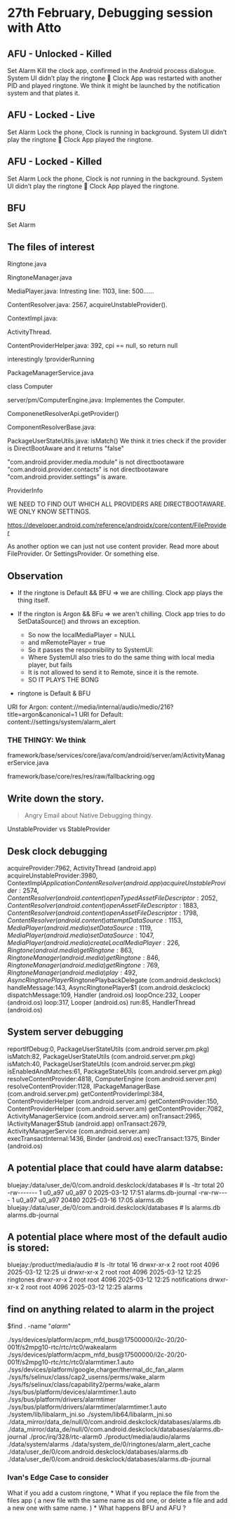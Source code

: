 # 27th February, Debugging session with Atto

## AFU - Unlocked - Killed
Set Alarm
Kill the clock app, confirmed in the Android process dialogue. 
System UI didn’t play the ringtone 🙂
Clock App was restarted with another PID and played ringtone. 
We think it might be launched by the notification system and that plates it.

## AFU - Locked - Live
Set Alarm
Lock the phone, Clock is running in background. 
System UI didn’t play the ringtone 🙂
Clock App played the ringtone. 

## AFU - Locked - Killed
Set Alarm
Lock the phone, Clock is *not* running in the background. 
System UI didn’t play the ringtone 🙂
Clock App played the ringtone. 


## BFU
Set Alarm


## The files of interest
Ringtone.java

RingtoneManager.java

MediaPlayer.java: Intresting line: 1103, line: 500......


ContentResolver.java: 2567, acquireUnstableProvider().

ContextImpl.java: 

ActivityThread.

ContentProviderHelper.java: 392, cpi == null, so return null

interestingly !providerRunning


PackageManagerService.java


class Computer

server/pm/ComputerEngine.java: Implementes the Computer.

ComponenetResolverApi.getProvider()

ComponentResolverBase.java: 

PackageUserStateUtils.java: isMatch()
    We think it tries check if the provider is DirectBootAware and it returns
    "false"

"com.android.provider.media.module" is not directbootaware
"com.android.provider.contacts" is not directbootaware
"com.android.provider.settings" is aware.

ProviderInfo


WE NEED TO FIND OUT WHICH ALL PROVIDERS ARE DIRECTBOOTAWARE.
WE ONLY KNOW SETTINGS.

https://developer.android.com/reference/androidx/core/content/FileProvider


As another option we can just not use content provider. Read more about
FileProvider. Or SettingsProvider. Or something else.


## Observation
* If the ringtone is Default && BFU => we are chilling. Clock app plays the
  thing itself.

* If the rington is Argon && BFu => we aren't chilling. Clock app tries to do
  SetDataSource() and throws an exception. 
  * So now the localMediaPlayer = NULL
  * and mRemotePlayer = true
  * So it passes the responsibility to SystemUI:
  * Where SystemUI also tries to do the same thing with local media player, but
    fails
  * It is not allowed to send it to Remote, since it is the remote.
  * SO IT PLAYS THE BONG

* ringtone is Default & BFU


URI for Argon: content://media/internal/audio/medio/216?title=argon&canonical=1
URI for Default: content://settings/system/alarm_alert

### THE THINGY: We think
framework/base/services/core/java/com/android/server/am/ActivityManagerService.java

framework/base/core/res/res/raw/fallbackring.ogg


## Write down the story.

> Angry Email about Native Debugging thingy.

UnstableProvider vs StableProvider



## Desk clock debugging
acquireProvider:7962, ActivityThread (android.app)
acquireUnstableProvider:3980, ContextImpl$ApplicationContentResolver (android.app)
acquireUnstableProvider:2574, ContentResolver (android.content)
openTypedAssetFileDescriptor:2052, ContentResolver (android.content)
openAssetFileDescriptor:1883, ContentResolver (android.content)
openAssetFileDescriptor:1798, ContentResolver (android.content)
attemptDataSource:1153, MediaPlayer (android.media)
setDataSource:1119, MediaPlayer (android.media)
setDataSource:1047, MediaPlayer (android.media)
createLocalMediaPlayer:226, Ringtone (android.media)
getRingtone:863, RingtoneManager (android.media)
getRingtone:846, RingtoneManager (android.media)
getRingtone:769, RingtoneManager (android.media)
play:492, AsyncRingtonePlayer$RingtonePlaybackDelegate (com.android.deskclock)
handleMessage:143, AsyncRingtonePlayer$1 (com.android.deskclock)
dispatchMessage:109, Handler (android.os)
loopOnce:232, Looper (android.os)
loop:317, Looper (android.os)
run:85, HandlerThread (android.os)



## System server debugging
reportIfDebug:0, PackageUserStateUtils (com.android.server.pm.pkg)
isMatch:82, PackageUserStateUtils (com.android.server.pm.pkg)
isMatch:40, PackageUserStateUtils (com.android.server.pm.pkg)
isEnabledAndMatches:61, PackageStateUtils (com.android.server.pm.pkg)
resolveContentProvider:4818, ComputerEngine (com.android.server.pm)
resolveContentProvider:1128, IPackageManagerBase (com.android.server.pm)
getContentProviderImpl:384, ContentProviderHelper (com.android.server.am)
getContentProvider:150, ContentProviderHelper (com.android.server.am)
getContentProvider:7082, ActivityManagerService (com.android.server.am)
onTransact:2965, IActivityManager$Stub (android.app)
onTransact:2679, ActivityManagerService (com.android.server.am)
execTransactInternal:1436, Binder (android.os)
execTransact:1375, Binder (android.os)


## A potential place that could have alarm databse:
bluejay:/data/user_de/0/com.android.deskclock/databases # ls -ltr
total 20
-rw------- 1 u0_a97 u0_a97     0 2025-03-12 17:51 alarms.db-journal
-rw-rw---- 1 u0_a97 u0_a97 20480 2025-03-16 17:05 alarms.db
bluejay:/data/user_de/0/com.android.deskclock/databases # ls
alarms.db  alarms.db-journal



## A potential place where most of the default audio is stored:
bluejay:/product/media/audio # ls -ltr
total 16
drwxr-xr-x 2 root root 4096 2025-03-12 12:25 ui
drwxr-xr-x 2 root root 4096 2025-03-12 12:25 ringtones
drwxr-xr-x 2 root root 4096 2025-03-12 12:25 notifications
drwxr-xr-x 2 root root 4096 2025-03-12 12:25 alarms



## find on anything related to alarm in the project
$find . -name "*alarm*"

./sys/devices/platform/acpm_mfd_bus@17500000/i2c-20/20-001f/s2mpg10-rtc/rtc/rtc0/wakealarm
./sys/devices/platform/acpm_mfd_bus@17500000/i2c-20/20-001f/s2mpg10-rtc/rtc/rtc0/alarmtimer.1.auto
./sys/devices/platform/google,charger/thermal_dc_fan_alarm
./sys/fs/selinux/class/cap2_userns/perms/wake_alarm
./sys/fs/selinux/class/capability2/perms/wake_alarm
./sys/bus/platform/devices/alarmtimer.1.auto
./sys/bus/platform/drivers/alarmtimer
./sys/bus/platform/drivers/alarmtimer/alarmtimer.1.auto
./system/lib/libalarm_jni.so
./system/lib64/libalarm_jni.so
./data_mirror/data_de/null/0/com.android.deskclock/databases/alarms.db
./data_mirror/data_de/null/0/com.android.deskclock/databases/alarms.db-journal
./proc/irq/328/rtc-alarm0
./product/media/audio/alarms
./data/system/alarms
./data/system_de/0/ringtones/alarm_alert_cache
./data/user_de/0/com.android.deskclock/databases/alarms.db
./data/user_de/0/com.android.deskclock/databases/alarms.db-journal


### Ivan's Edge Case to consider
What if you add a custom ringtone, 
    * What if you replace the file from the files app ( a new file with the same
      name as old one, or delete a file and add a new one with same name. )
        * What happens BFU and AFU ?
